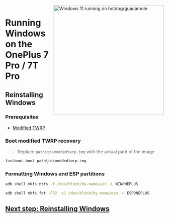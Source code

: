 <img align="right" src="https://github.com/n00b69/woa-op7/blob/main/op7.png" width="350" alt="Windows 11 running on hotdog/guacamole">

# Running Windows on the OnePlus 7 Pro / 7T Pro

## Reinstalling Windows

### Prerequisites
- [Modified TWRP](https://github.com/n00b69/woa-op7/releases/download/Files/moddedtwrp.img)

### Boot modified TWRP recovery
> Replace `path\to\moddedtwrp.img` with the actual path of the image
```cmd
fastboot boot path\to\moddedtwrp.img
```

### Formatting Windows and ESP partitions
```cmd
adb shell mkfs.ntfs -f /dev/block/by-name/win -L WINONEPLUS
```

```cmd
adb shell mkfs.fat -F32 -s1 /dev/block/by-name/esp -n ESPONEPLUS
```

## [Next step: Reinstalling Windows](3-install.md)

















